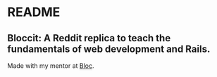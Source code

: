 # README

## Bloccit: A Reddit replica to teach the fundamentals of web development and Rails.

Made with my mentor at [Bloc](http://bloc.io).
